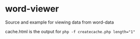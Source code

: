 # word-viewer
Source and example for viewing data from word-data

cache.html is the output for `php -f createcache.php length="1"`
